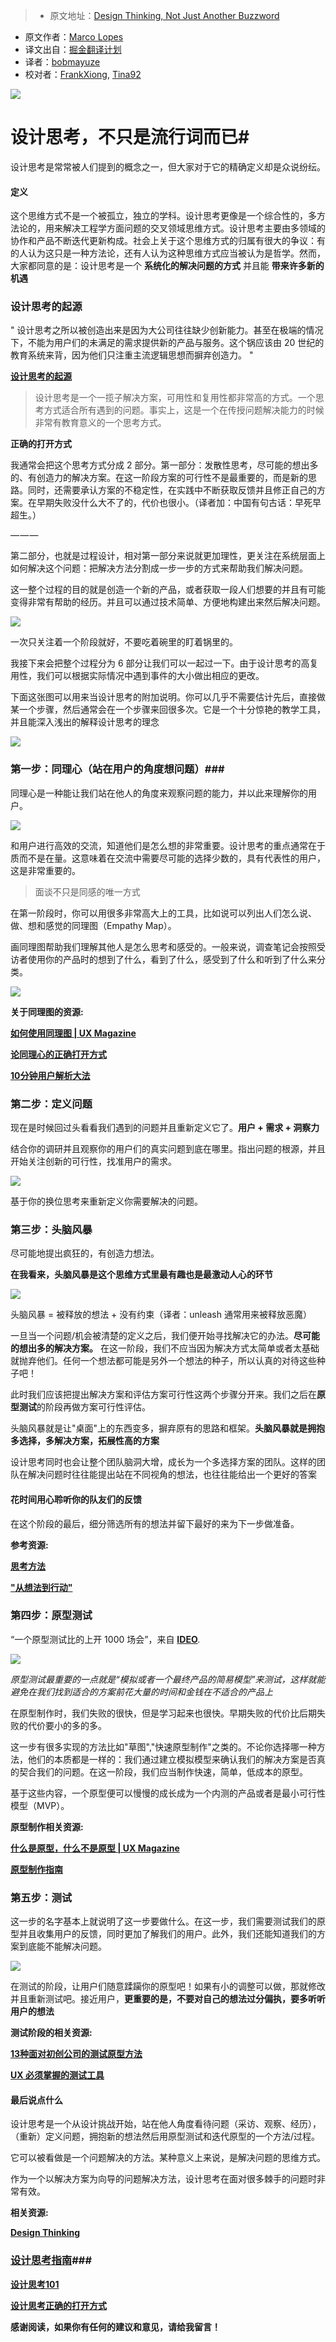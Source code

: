 > * 原文地址：[Design Thinking, Not Just Another Buzzword](https://blog.prototypr.io/design-thinking-not-just-another-buzzword-3075722b51c8#.g6z3e5oz7)
* 原文作者：[Marco Lopes](https://blog.prototypr.io/@marcolopes?source=post_header_lockup)
* 译文出自：[掘金翻译计划](https://github.com/xitu/gold-miner)
* 译者：[bobmayuze](https://bobmayuze.github.io/)
* 校对者：[FrankXiong](https://github.com/FrankXiong), [Tina92](https://github.com/Tina92)

![](https://cdn-images-1.medium.com/max/2000/1*0BVz9TeT1HG-6ejPvInoQw.jpeg) 

# 设计思考，不只是流行词而已#

&rlm;设计思考是常常被人们提到的概念之一，但大家对于它的精确定义却是众说纷纭。

#### 定义 ####

这个思维方式不是一个被孤立，独立的学科。设计思考更像是一个综合性的，多方法论的，用来解决工程学方面问题的交叉领域思维方式。设计思考主要由多领域的协作和产品不断迭代更新构成。社会上关于这个思维方式的归属有很大的争议：有的人认为这只是一种方法论，还有人认为这种思维方式应当被认为是哲学。然而，大家都同意的是：设计思考是一个 **系统化的解决问题的方式** 并且能 **带来许多新的机遇**

### 设计思考的起源 ###

" 设计思考之所以被创造出来是因为大公司往往缺少创新能力。甚至在极端的情况下，不能为用户们的未满足的需求提供新的产品与服务。这个锅应该由 20 世纪的教育系统来背，因为他们只注重主流逻辑思想而摒弃创造力。 "


[**设计思考的起源**](https://www.wired.com/insights/2014/04/origins-design-thinking/)


> 设计思考是一个一揽子解决方案，可用性和复用性都非常高的方式。一个思考方式适合所有遇到的问题。事实上，这是一个在传授问题解决能力的时候非常有教育意义的一个思考方式。

**正确的打开方式**


我通常会把这个思考方式分成 2 部分。第一部分：发散性思考，尽可能的想出多的、有创造力的解决方案。在这一阶段方案的可行性不是最重要的，而是新的思路。同时，还需要承认方案的不稳定性，在实践中不断获取反馈并且修正自己的方案。在早期失败没什么大不了的，代价也很小。（译者加：中国有句古话：早死早超生。）

— — — 

第二部分，也就是过程设计，相对第一部分来说就更加理性，更关注在系统层面上如何解决这个问题：把解决方法分割成一步一步的方式来帮助我们解决问题。

这一整个过程的目的就是创造一个新的产品，或者获取一段人们想要的并且有可能变得非常有帮助的经历。并且可以通过技术简单、方便地构建出来然后解决问题。

![](https://cdn-images-1.medium.com/max/800/1*6TsQXpS16jzWku1CR2CBog.jpeg)

一次只关注着一个阶段就好，不要吃着碗里的盯着锅里的。

我接下来会把整个过程分为 6 部分让我们可以一起过一下。由于设计思考的高复用性，我们可以根据实际情况中遇到事件的大小做出相应的更改。

下面这张图可以用来当设计思考的附加说明。你可以几乎不需要估计先后，直接做某一个步骤，然后通常会在一个步骤来回很多次。它是一个十分惊艳的教学工具，并且能深入浅出的解释设计思考的理念

![](https://cdn-images-1.medium.com/max/2000/1*PDTWHDUVUGq5AvZLLlYa7Q.jpeg)

### 第一步：同理心（站在用户的角度想问题）###

同理心是一种能让我们站在他人的角度来观察问题的能力，并以此来理解你的用户。

![](https://cdn-images-1.medium.com/max/1000/1*ldIauRBquhAgvFTMno9hfw.png)

和用户进行高效的交流，知道他们是怎么想的非常重要。设计思考的重点通常在于质而不是在量。这意味着在交流中需要尽可能的选择少数的，具有代表性的用户，这是非常重要的。

> 面谈不只是同感的唯一方式

在第一阶段时，你可以用很多非常高大上的工具，比如说可以列出人们怎么说、做、想和感觉的同理图（Empathy Map）。

画同理图帮助我们理解其他人是怎么思考和感受的。一般来说，调查笔记会按照受访者使用你的产品时的想到了什么，看到了什么，感受到了什么和听到了什么来分类。

![](https://cdn-images-1.medium.com/max/800/1*hbqEtm83r4qf7KLu1g7ljg.jpeg)

**关于同理图的资源:**

[**如何使用同理图 | UX Magazine**](https://uxmag.com/articles/how-to-use-persona-empathy-mapping)

[**论同理心的正确打开方式**](https://uxmag.com/articles/how-to-use-persona-empathy-mapping)

[**10分钟用户解析大法**](https://www.uxpin.com/studio/blog/the-practical-guide-to-empathy-maps-creating-a-10-minute-persona/)



### 第二步：定义问题 ###

现在是时候回过头看看我们遇到的问题并且重新定义它了。**用户 + 需求 + 洞察力**

结合你的调研并且观察你的用户们的真实问题到底在哪里。指出问题的根源，并且开始关注创新的可行性，找准用户的需求。

![](https://cdn-images-1.medium.com/max/1000/1*yNLmbbgoERUpBto5ELx-Cg.jpeg)

基于你的换位思考来重新定义你需要解决的问题。

### 第三步：头脑风暴 ###

尽可能地提出疯狂的，有创造力想法。

**在我看来，头脑风暴是这个思维方式里最有趣也是最激动人心的环节**

![](https://cdn-images-1.medium.com/max/1000/1*lPIWX8-cw9AEb-VOwlR8BA.png)

头脑风暴 = 被释放的想法 + 没有约束（译者：unleash 通常用来被释放恶魔）
 
一旦当一个问题/机会被清楚的定义之后，我们便开始寻找解决它的办法。**尽可能的想出多的解决方案。** 在这一阶段，我们不应当因为解决方式太简单或者太基础就抛弃他们。任何一个想法都可能是另外一个想法的种子，所以认真的对待这些种子吧！

此时我们应该把提出解决方案和评估方案可行性这两个步骤分开来。我们之后在**原型测试**的阶段再做方案可行性评估。

头脑风暴就是让"桌面"上的东西变多，摒弃原有的思路和框架。**头脑风暴就是拥抱多选择，多解决方案，拓展性高的方案**

设计思考同时也会让整个团队脑洞大增，成长为一个多选择方案的团队。这样的团队在解决问题时往往能提出站在不同视角的想法，也往往能给出一个更好的答案

#### 花时间用心聆听你的队友们的反馈 ####

在这个阶段的最后，细分筛选所有的想法并留下最好的来为下一步做准备。

**参考资源:**

[**思考方法**](http://www.ideou.com/pages/ideation-method-mash-up)

[**"从想法到行动"**](http://www.ideou.com/pages/ideation-method-mash-up)




### 第四步：原型测试 ###

“一个原型测试比的上开 1000 场会”，来自 [**IDEO**](https://www.ideo.com/post/design-thinking-for-educators)*.*

<img class="progressiveMedia-noscript js-progressiveMedia-inner" src="https://cdn-images-1.medium.com/max/1000/1*MWmT7HaDVgebvbqXqAmGgQ.png">


*原型测试最重要的一点就是“模拟或者一个最终产品的简易模型”来测试，这样就能避免在我们找到适合的方案前花大量的时间和金钱在不适合的产品上*

在原型制作时，我们失败的很快，但是学习起来也很快。早期失败的代价比后期失败的代价要小的多的多。

这一步有很多实现的方法比如"草图","快速原型制作"之类的。不论你选择哪一种方法，他们的本质都是一样的：我们通过建立模拟模型来确认我们的解决方案是否真的契合我们的问题。在这一阶段，我们应当制作快速，简单，低成本的原型。

基于这些内容，一个原型便可以慢慢的成长成为一个内测的产品或者是最小可行性模型（MVP）。

**原型制作相关资源:**

[**什么是原型，什么不是原型 | UX Magazine**](https://uxmag.com/articles/what-a-prototype-is-and-is-not)

[**原型制作指南**](https://www.uxpin.com/studio/blog/what-is-a-prototype-a-guide-to-functional-ux/)


### 第五步：测试 ###

这一步的名字基本上就说明了这一步要做什么。在这一步，我们需要测试我们的原型并且收集用户的反馈，同时更加了解我们的用户。此外，我们还能知道我们的方案到底能不能解决问题。

<img class="progressiveMedia-noscript js-progressiveMedia-inner" src="https://cdn-images-1.medium.com/max/1000/1*J6wm2lOAwODVntKi4ADWEw.png">

在测试的阶段，让用户们随意蹂躏你的原型吧！如果有小的调整可以做，那就修改并且重新测试吧。接近用户，**更重要的是，不要对自己的想法过分偏执，要多听听用户的想法**

**测试阶段的相关资源:**

[**13种面对初创公司的测试原型方法**](http://thenextweb.com/dd/2013/08/10/13-ways-to-master-ux-testing-for-your-startup/)


[**UX 必须掌握的测试工具**](https://uxdesign.cc/ux-tools-for-user-research-and-user-testing-a720131552e1)


#### 最后说点什么 ####

设计思考是一个从设计挑战开始，站在他人角度看待问题（采访、观察、经历），（重新）定义问题，拥抱新的想法然后用原型测试和迭代原型的一个方法/过程。

它可以被看做是一个问题解决的方法。某种意义上来说，是解决问题的思维方式。

作为一个以解决方案为向导的问题解决方法，设计思考在面对很多棘手的问题时非常有效。

**相关资源:**

[**Design Thinking**](https://designthinking.ideo.com/)


### [设计思考指南](https://dschool.stanford.edu/groups/dresources/wiki/welcome/attachments/8e447/d.school%27s%20Design%20Thinking%20Process%20Mode%20Guide.pdf)###

[**设计思考101**](https://www.nngroup.com/articles/design-thinking/)


[**设计思考正确的打开方式**](https://medium.com/design-thinking-in-motion/design-thinking-unboxed-1476f7c88641)


**感谢阅读，如果你有任何的建议和意见，请给我留言！**

